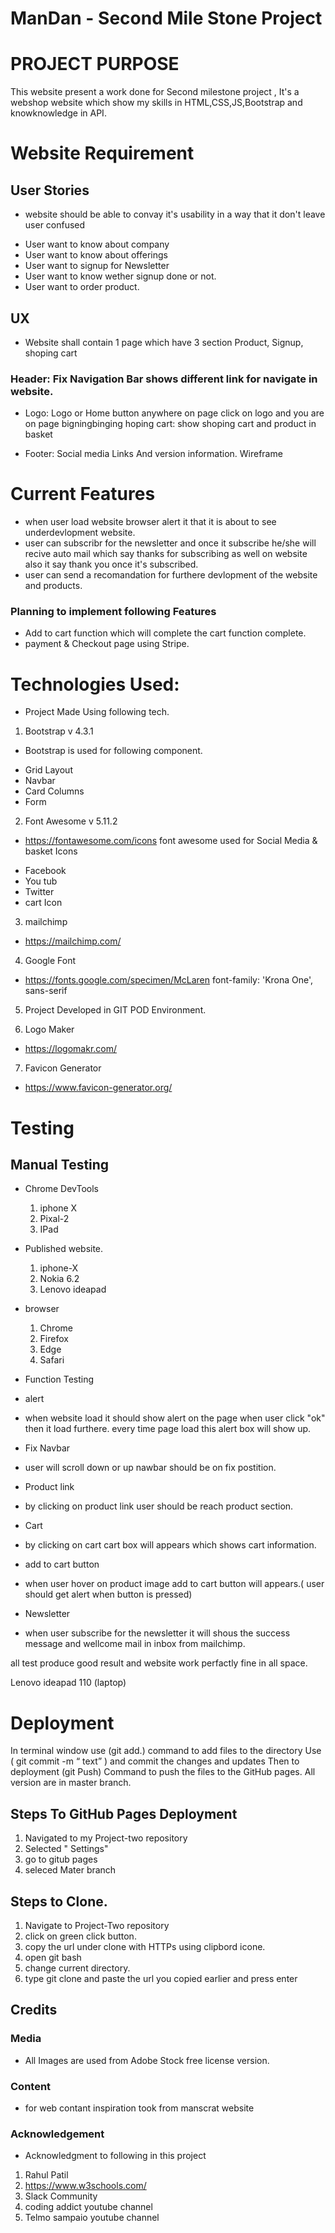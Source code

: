 # ManDan - Second Mile Stone Project
# PROJECT PURPOSE
  This website present a work done for  Second milestone project , It's a webshop website which show my skills in HTML,CSS,JS,Bootstrap and knowknowledge in API.


# Website Requirement

## User Stories

* website should be able to convay it's usability in a way that it don't leave user confused 

- User want to know about company
- User want to know about offerings
- User want to signup for Newsletter
- User want to know wether signup done or not.
- User want to order product.

## UX
- Website shall contain 1 page which have 3 section Product, Signup, shoping cart

### Header: Fix Navigation Bar shows different link for navigate in website.
- Logo: Logo or Home button anywhere on page click on logo and you are on page bigningbinging 
hoping cart: show shoping cart and product in basket

- Footer: Social media Links And version information.
Wireframe

# Current Features

- when user load website browser alert it that it is about to see underdevlopment website.
- user can subscribr for the newsletter and once it subscribe he/she will recive auto mail which say thanks for subscribing as well on website also it say thank you once it's subscribed.
- user can send a recomandation for furthere devlopment of the website and products.


### Planning to implement following Features

- Add to cart function which will complete the cart function complete.
- payment & Checkout page using Stripe.

# Technologies Used:
- Project Made Using following tech.

1. Bootstrap v 4.3.1
- Bootstrap is used for following component.

* Grid Layout
* Navbar
* Card Columns
* Form

2. Font Awesome v 5.11.2
 
 - https://fontawesome.com/icons font awesome used for Social Media & basket Icons

* Facebook
* You tub
* Twitter
* cart Icon


3. mailchimp

- https://mailchimp.com/


4. Google Font

- https://fonts.google.com/specimen/McLaren
  font-family: 'Krona One', sans-serif

5. Project Developed in GIT POD Environment.

6. Logo Maker
 

- https://logomakr.com/

7. Favicon Generator

- https://www.favicon-generator.org/


# Testing

## Manual Testing

 * Chrome DevTools
   1. iphone X
   2. Pixal-2
   3. IPad 

* Published website.
   1. iphone-X
   2. Nokia 6.2
   3. Lenovo ideapad

* browser
  1. Chrome
  2. Firefox
  3. Edge
  4. Safari 

* Function Testing

* alert

- when website load it should show alert on the page when user click "ok" then it load furthere. every time page load this alert box will show up.

* Fix Navbar 
- user will scroll down or up nawbar should be on fix postition.

* Product link
- by clicking on product link user should be reach product section.

* Cart
- by clicking on cart cart box will appears which shows cart information.

* add to cart button
- when user hover on product image add to cart button will appears.( user should get alert when button is pressed)

* Newsletter
- when user subscribe for the newsletter it will shous the success message and wellcome mail in inbox from mailchimp.



all test produce good result and website work perfactly fine in all space.

Lenovo ideapad 110 (laptop)


# Deployment
In terminal window use (git add.) command to add files to the directory
Use ( git commit -m “ text” ) and commit the changes and updates
Then to deployment (git Push) Command to push the files to the GitHub pages.
All version are in master branch.

## Steps To GitHub Pages Deployment

1. Navigated to my Project-two repository
2. Selected " Settings"
3. go to gitub pages
4. seleced Mater branch


## Steps to Clone.

1. Navigate to Project-Two repository
2. click on green click button.
3. copy the url under clone with HTTPs using clipbord icone.
4. open git bash
5. change current directory.
6. type git clone and paste the url you copied earlier and press enter 


## Credits


### Media
* All Images are used from Adobe Stock free license version.

### Content
* for web contant inspiration took from manscrat website

### Acknowledgement
* Acknowledgment to following in this project

1. Rahul Patil
2. https://www.w3schools.com/
3. Slack Community
4. coding addict youtube channel 
5. Telmo sampaio youtube channel